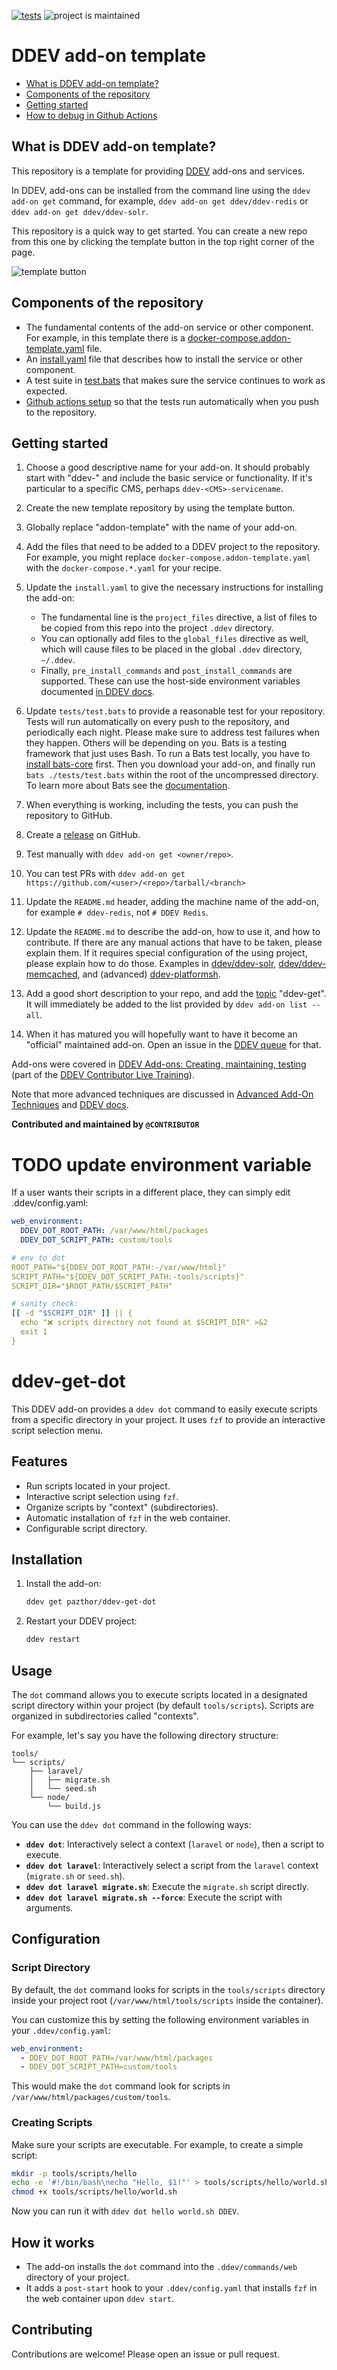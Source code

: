 [![tests](https://github.com/ddev/ddev-addon-template/actions/workflows/tests.yml/badge.svg)](https://github.com/ddev/ddev-addon-template/actions/workflows/tests.yml) ![project is maintained](https://img.shields.io/maintenance/yes/2025.svg)

# DDEV add-on template <!-- omit in toc -->

* [What is DDEV add-on template?](#what-is-ddev-add-on-template)
* [Components of the repository](#components-of-the-repository)
* [Getting started](#getting-started)
* [How to debug in Github Actions](./README_DEBUG.md)

## What is DDEV add-on template?

This repository is a template for providing [DDEV](https://ddev.readthedocs.io) add-ons and services.

In DDEV, add-ons can be installed from the command line using the `ddev add-on get` command, for example, `ddev add-on get ddev/ddev-redis` or `ddev add-on get ddev/ddev-solr`.

This repository is a quick way to get started. You can create a new repo from this one by clicking the template button in the top right corner of the page.

![template button](images/template-button.png)

## Components of the repository

* The fundamental contents of the add-on service or other component. For example, in this template there is a [docker-compose.addon-template.yaml](docker-compose.addon-template.yaml) file.
* An [install.yaml](install.yaml) file that describes how to install the service or other component.
* A test suite in [test.bats](tests/test.bats) that makes sure the service continues to work as expected.
* [Github actions setup](.github/workflows/tests.yml) so that the tests run automatically when you push to the repository.

## Getting started

1. Choose a good descriptive name for your add-on. It should probably start with "ddev-" and include the basic service or functionality. If it's particular to a specific CMS, perhaps `ddev-<CMS>-servicename`.
2. Create the new template repository by using the template button.
3. Globally replace "addon-template" with the name of your add-on.
4. Add the files that need to be added to a DDEV project to the repository. For example, you might replace `docker-compose.addon-template.yaml` with the `docker-compose.*.yaml` for your recipe.
5. Update the `install.yaml` to give the necessary instructions for installing the add-on:

   * The fundamental line is the `project_files` directive, a list of files to be copied from this repo into the project `.ddev` directory.
   * You can optionally add files to the `global_files` directive as well, which will cause files to be placed in the global `.ddev` directory, `~/.ddev`.
   * Finally, `pre_install_commands` and `post_install_commands` are supported. These can use the host-side environment variables documented [in DDEV docs](https://ddev.readthedocs.io/en/stable/users/extend/custom-commands/#environment-variables-provided).

6. Update `tests/test.bats` to provide a reasonable test for your repository. Tests will run automatically on every push to the repository, and periodically each night. Please make sure to address test failures when they happen. Others will be depending on you. Bats is a testing framework that just uses Bash. To run a Bats test locally, you have to [install bats-core](https://bats-core.readthedocs.io/en/stable/installation.html) first. Then you download your add-on, and finally run `bats ./tests/test.bats` within the root of the uncompressed directory. To learn more about Bats see the [documentation](https://bats-core.readthedocs.io/en/stable/).
7. When everything is working, including the tests, you can push the repository to GitHub.
8. Create a [release](https://docs.github.com/en/repositories/releasing-projects-on-github/managing-releases-in-a-repository) on GitHub.
9. Test manually with `ddev add-on get <owner/repo>`.
10. You can test PRs with `ddev add-on get https://github.com/<user>/<repo>/tarball/<branch>`
11. Update the `README.md` header, adding the machine name of the add-on, for example `# ddev-redis`, not `# DDEV Redis`.
12. Update the `README.md` to describe the add-on, how to use it, and how to contribute. If there are any manual actions that have to be taken, please explain them. If it requires special configuration of the using project, please explain how to do those. Examples in [ddev/ddev-solr](https://github.com/ddev/ddev-solr), [ddev/ddev-memcached](https://github.com/ddev/ddev-memcached), and (advanced) [ddev-platformsh](https://github.com/ddev/ddev-platformsh).
13. Add a good short description to your repo, and add the [topic](https://docs.github.com/en/repositories/managing-your-repositorys-settings-and-features/customizing-your-repository/classifying-your-repository-with-topics) "ddev-get". It will immediately be added to the list provided by `ddev add-on list --all`.
14. When it has matured you will hopefully want to have it become an "official" maintained add-on. Open an issue in the [DDEV queue](https://github.com/ddev/ddev/issues) for that.

Add-ons were covered in [DDEV Add-ons: Creating, maintaining, testing](https://www.youtube.com/watch?v=TmXqQe48iqE) (part of the [DDEV Contributor Live Training](https://ddev.com/blog/contributor-training)).

Note that more advanced techniques are discussed in [Advanced Add-On Techniques](https://ddev.com/blog/advanced-add-on-contributor-training/) and [DDEV docs](https://ddev.readthedocs.io/en/stable/users/extend/additional-services/).

**Contributed and maintained by `@CONTRIBUTOR`**


# TODO  update environment variable

If a user wants their scripts in a different place, they can simply edit .ddev/config.yaml:

```yml
web_environment:
  DDEV_DOT_ROOT_PATH: /var/www/html/packages
  DDEV_DOT_SCRIPT_PATH: custom/tools

```


```yml
# env to dot 
ROOT_PATH="${DDEV_DOT_ROOT_PATH:-/var/www/html}"
SCRIPT_PATH="${DDEV_DOT_SCRIPT_PATH:-tools/scripts}"
SCRIPT_DIR="$ROOT_PATH/$SCRIPT_PATH"

# sanity check:
[[ -d "$SCRIPT_DIR" ]] || {
  echo "❌ scripts directory not found at $SCRIPT_DIR" >&2
  exit 1
}
```

# ddev-get-dot

This DDEV add-on provides a `ddev dot` command to easily execute scripts from a specific directory in your project. It uses `fzf` to provide an interactive script selection menu.

## Features

*   Run scripts located in your project.
*   Interactive script selection using `fzf`.
*   Organize scripts by "context" (subdirectories).
*   Automatic installation of `fzf` in the web container.
*   Configurable script directory.

## Installation

1.  Install the add-on:
    ```bash
    ddev get pazthor/ddev-get-dot
    ```
2.  Restart your DDEV project:
    ```bash
    ddev restart
    ```

## Usage

The `dot` command allows you to execute scripts located in a designated script directory within your project (by default `tools/scripts`). Scripts are organized in subdirectories called "contexts".

For example, let's say you have the following directory structure:

```
tools/
└── scripts/
    ├── laravel/
    │   ├── migrate.sh
    │   └── seed.sh
    └── node/
        └── build.js
```

You can use the `ddev dot` command in the following ways:

*   **`ddev dot`**: Interactively select a context (`laravel` or `node`), then a script to execute.
*   **`ddev dot laravel`**: Interactively select a script from the `laravel` context (`migrate.sh` or `seed.sh`).
*   **`ddev dot laravel migrate.sh`**: Execute the `migrate.sh` script directly.
*   **`ddev dot laravel migrate.sh --force`**: Execute the script with arguments.

## Configuration

### Script Directory

By default, the `dot` command looks for scripts in the `tools/scripts` directory inside your project root (`/var/www/html/tools/scripts` inside the container).

You can customize this by setting the following environment variables in your `.ddev/config.yaml`:

```yaml
web_environment:
  - DDEV_DOT_ROOT_PATH=/var/www/html/packages
  - DDEV_DOT_SCRIPT_PATH=custom/tools
```

This would make the `dot` command look for scripts in `/var/www/html/packages/custom/tools`.

### Creating Scripts

Make sure your scripts are executable. For example, to create a simple script:

```bash
mkdir -p tools/scripts/hello
echo -e '#!/bin/bash\necho "Hello, $1!"' > tools/scripts/hello/world.sh
chmod +x tools/scripts/hello/world.sh
```

Now you can run it with `ddev dot hello world.sh DDEV`.

## How it works

*   The add-on installs the `dot` command into the `.ddev/commands/web` directory of your project.
*   It adds a `post-start` hook to your `.ddev/config.yaml` that installs `fzf` in the web container upon `ddev start`.

## Contributing

Contributions are welcome! Please open an issue or pull request.

